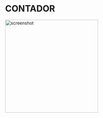 # CONTADOR

<img src="https://github.com/maginkgo/default_app_flutter/blob/master/screenshot.jpg" alt="screenshot" width=300>